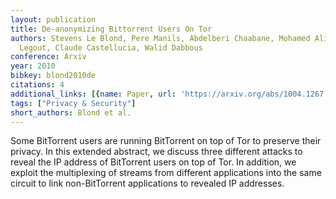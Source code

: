 ```yaml
---
layout: publication
title: De-anonymizing Bittorrent Users On Tor
authors: Stevens Le Blond, Pere Manils, Abdelberi Chaabane, Mohamed Ali Kaafar, Arnaud
  Legout, Claude Castellucia, Walid Dabbous
conference: Arxiv
year: 2010
bibkey: blond2010de
citations: 4
additional_links: [{name: Paper, url: 'https://arxiv.org/abs/1004.1267'}]
tags: ["Privacy & Security"]
short_authors: Blond et al.
---
```

Some BitTorrent users are running BitTorrent on top of Tor to preserve their
privacy. In this extended abstract, we discuss three different attacks to
reveal the IP address of BitTorrent users on top of Tor. In addition, we
exploit the multiplexing of streams from different applications into the same
circuit to link non-BitTorrent applications to revealed IP addresses.